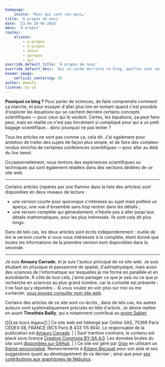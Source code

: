 ```yaml
---
homepage:
    invite: 'Mais qui sont ces gens…'
title: 'À propos de nous'
date: '23:44 28-06-2018'
menu: 'À propos'
routes:
    aliases:
        - a-propos
        - à-propos
        - about
        - apropos
        - qui
override_default_title: 'À propos de nous'
override_default_desc: 'Qui se cache derrière ce blog, quelles sont ses motivations ? Et puis les trucs légaux aussi.'
header_image:
    vertical_centering: 50
author: Amaury
license: by-sa
---
```


**Pourquoi ce blog ?** Pour parler de sciences, de faire comprendre comment ça marche, et pour essayer d'aller plus loin en tentant quand c'est possible d'explorer les équations qui se cachent derrière certains concepts scientifiques — pour ceux qui le veulent. Certes, les équations, ça peut faire peur, mais en réalité ce n'est pas forcément si compliqué pour qui a un petit bagage scientifique… donc pourquoi ne pas tenter ?

Tous les articles ne sont pas comme ça, cela dit. J'ai également pour ambition de traiter des sujets de façon plus simple, et de faire des comptes-rendus enrichis de certaines conférences scientifiques — pour aller au delà du _live tweet_.

Occasionnellement, nous tentons des expériences scientifiques ou techniques qui sont également relatées dans des sections dédiées de ce site web.

---

Certains articles (repérés par une flamme dans la liste des articles) sont disponibles en deux niveaux de lecture :
- une version courte pour quiconque s'intéresse au sujet mais préfère un aperçu, une vue d'ensemble sans trop rentrer dans les détails ;
- une version complète qui généralement, n'hésite pas à aller jusqu'aux détails mathématiques, pour les plus intéressés. Ils sont cela dit plus longs.

Dans de tels cas, les deux articles sont écrits indépendemment : inutile de lire la version courte si vous vous intéressez à la complète, étant donné que toutes les informations de la première version sont disponibles dans la seconde.

---

Je suis **Amaury Carrade**, et je suis l'auteur principal de ce site web. Je suis étudiant en physique et passsionné de spatial, d'astrophysique, mais aussi des sciences de l'informatique sur lesquelles je me forme en parallèle et en autodidacte. À côté de tout cela, j'aime partager ce que je sais ou ce que je recherche en sciences au plus grand nombre, car la curiosité est présente : il ne faut qu'y répondre… Si vous voulez en voir plus sur moi ou me contacter, [vous pouvez consulter mon site web](https://amaury.carrade.eu).

Certains des articles de ce site sont co-écrits ; dans de tels cas, les autres auteurs sont systématiquement précisés en tête d'article. Je désire mettre en avant **Timothée Bailly**, qui a notamment contribué au [projet Sablet](/sablet).

[[i|Les trucs légaux]]
| Ce site web est hébergé par Online SAS, 75366 Paris CEDEX 08,  FRANCE (RCS Paris B 433 115 904). Le responsable de la publication est [Amaury Carrade](https://amaury.carrade.eu/contact).
| 
| Sauf mention contraire, le contenu est placé sous licence [Creative Commons BY-SA 4.0](https://creativecommons.org/licenses/by-sa/4.0/). Les données brutes du site sont [disponibles sur GitHub](https://github.com/Nebulius/Notes).
|
| Ce site est géré par [Grav](https://getgrav.org) en utilisant un [thème personnalisé](https://github.com/Nebulius/grav-theme-nebulius). Remerciements à [Kiliann Becquet](https://www.instagram.com/kiliannbqt/) pour son aide et ses suggestions quant au développement de ce dernier ; ainsi que pour [ses contributions aux graphismes de Nébulius](https://github.com/Nebulius/Graphics).